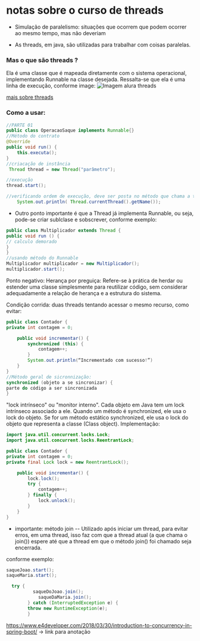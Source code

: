 # notas sobre o curso de threads

- Simulação de paralelismo: situações que ocorrem que podem ocorrer ao mesmo tempo, mas não deveriam

- As threads, em java, são utilizadas para trabalhar com coisas paralelas.
### Mas o que são threads ?
Ela é uma  classe que é mapeada diretamente  com o sistema operacional, implementando Runnable na classe desejada.
Ressalta-se que ela é uma linha de execução, conforme image:
![Imagem alura threads](https://cdn1.gnarususercontent.com.br/1/795715/90af46c4-4671-4c8b-90d0-b25255031be2.png)

[mais sobre threads](https://cursos.alura.com.br/course/java-threads-criar-gerenciar-aplicar-spring/task/151413)

### Como a usar:

```Java
//PARTE 01
public class OperacaoSaque implements Runnable{}
//Método do contrato
@Override
public void run() {
    this.executa();
}
//criacação de instância
 Thread thread = new Thread("parâmetro");

//execução
thread.start();

//verificando ordem de execução, deve ser posta no método que chama a threads.
    System.out.println( Thread.currentThread().getName());

```

- Outro ponto importante é que a Thread já implementa Runnable, ou seja, pode-se criar sublclase e sobscrever, conforme exemplo:
```Java
public class Multiplicador extends Thread {
public void run () {
// calculo demorado
}
}
//usando método do Runnable
Multiplicador multiplicador = new Multiplicador();
multiplicador.start();

```

Ponto negativo: Herança por preguiça: Refere-se à prática de herdar ou estender uma classe simplesmente para reutilizar código, sem considerar adequadamente a relação de herança e a estrutura do sistema.

Condição corrida: duas threads tentando acessar o mesmo recurso, como evitar:

```Java
public class Contador {
private int contagem = 0;

    public void incrementar() {
        synchronized (this) {
            contagem++;
        }
        System.out.println(“Incrementado com sucesso!”)
    }
}
//Método geral de sicronnização:
synchronized (objeto a se sincronizar) {
parte do código a ser sincronizada
}
```

"lock intrínseco" ou "monitor interno". Cada objeto em Java tem um lock intrínseco associado a ele. Quando um método é synchronized, ele usa o lock do objeto. Se for um método estático synchronized, ele usa o lock do objeto que representa a classe (Class object).
Implementação:
```Java
import java.util.concurrent.locks.Lock;
import java.util.concurrent.locks.ReentrantLock;

public class Contador {
private int contagem = 0;
private final Lock lock = new ReentrantLock();

    public void incrementar() {
        lock.lock();
        try {
            contagem++;
        } finally {
            lock.unlock();
        }
    }
}
```
- importante: método join -- Utilizado após iniciar um thread, para evitar erros, em uma thread, isso faz com que a thread atual (a que chama o join()) espere até que a thread em que o método join() foi chamado seja encerrada.

conforme exemplo:   
```Java
saqueJoao.start();
saqueMaria.start();

  try {
          saqueDoJoao.join();
            saqueDaMaria.join();
        } catch (InterruptedException e) {
        throw new RuntimeException(e);
        }

```
https://www.e4developer.com/2018/03/30/introduction-to-concurrency-in-spring-boot/ -> link para anotação


